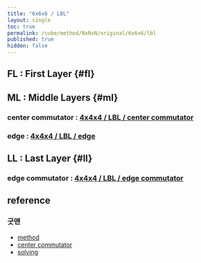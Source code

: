 ```yaml
---
title: "6x6x6 / LBL"
layout: single
toc: true
permalink: /cube/method/NxNxN/original/6x6x6/lbl
published: true
hidden: false
---
```


<head>
  <base target="_blank">
</head>



## FL : First Layer {#fl}



## ML : Middle Layers {#ml}

### center commutator : [4x4x4 / LBL / center commutator](/cube/method/NxNxN/original/4x4x4/lbl#center-commutator)

### edge : [4x4x4 / LBL / edge](/cube/method/NxNxN/original/4x4x4/lbl#edge)



## LL : Last Layer {#ll}

### edge commutator : [4x4x4 / LBL / edge commutator](/cube/method/NxNxN/original/4x4x4/lbl#edge-commutator)



## reference

### 굿맨

- [method](https://youtu.be/D_UYYz_OwOM)
- [center commutator](https://youtu.be/HsUH_K_921w)
- [solving](https://youtu.be/dY3f03wGivc)
